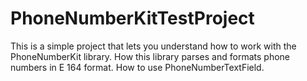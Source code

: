 # PhoneNumberKitTestProject
This is a simple project that lets you understand how to work with the PhoneNumberKit library.
How this library parses and formats phone numbers in E 164 format.
How to use PhoneNumberTextField.
